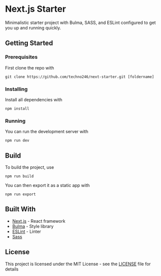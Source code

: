 # Next.js Starter 

Minimalistic starter project with Bulma, SASS, and ESLint configured to get you up and running quickly. 

## Getting Started

### Prerequisites

First clone the repo with 

```
git clone https://github.com/techno246/next-starter.git [foldername]
```

### Installing

Install all dependencies with

```
npm install
```

### Running

You can run the development server with

```
npm run dev
```

## Build

To build the project, use

```
npm run build
```

You can then export it as a static app with

```
npm run export
```

## Built With

* [Next.js](http://www.dropwizard.io/1.0.2/docs/) - React framework
* [Bulma](https://maven.apache.org/) - Style library
* [ESLint](https://eslint.org/) - Linter
* [Sass](http://sass-lang.com/)

## License

This project is licensed under the MIT License - see the [LICENSE](LICENSE) file for details